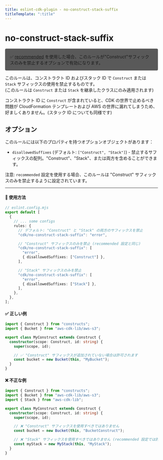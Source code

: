 ```yaml
---
title: eslint-cdk-plugin - no-construct-stack-suffix
titleTemplate: ":title"
---
```


# no-construct-stack-suffix

<div style="margin-top: 16px; background-color: #595959; padding: 16px; border-radius: 4px;">
  ✅ <a href="/ja/rules/#recommended-rules">recommended</a>
  を使用した場合、このルールが"Construct"サフィックスのみを禁止するオプションで有効になります。
</div>

このルールは、コンストラクト ID およびスタック ID で `Construct` または `Stack` サフィックスの使用を禁止するものです。  
(このルールは `Construct` または `Stack` を継承したクラスにのみ適用されます)

コンストラクト ID に `Construct` が含まれていると、CDK の世界で止めるべき問題が CloudFormation テンプレートおよび AWS の世界に漏れてしまうため、好ましくありません。(スタック ID についても同様です)

## オプション

このルールには以下のプロパティを持つオプションオブジェクトがあります：

- `disallowedSuffixes` (デフォルト: `["Construct", "Stack"]`) - 禁止するサフィックスの配列。"Construct"、"Stack"、または両方を含めることができます。

注意: `recommended` 設定を使用する場合、このルールは "Construct" サフィックスのみを禁止するように設定されています。

---

#### 🔧 使用方法

```ts
// eslint.config.mjs
export default [
  {
    // ... some configs
    rules: {
      // デフォルト: "Construct" と "Stack" の両方のサフィックスを禁止
      "cdk/no-construct-stack-suffix": "error",

      // "Construct" サフィックスのみを禁止 (recommended 設定と同じ)
      "cdk/no-construct-stack-suffix": [
        "error",
        { disallowedSuffixes: ["Construct"] },
      ],

      // "Stack" サフィックスのみを禁止
      "cdk/no-construct-stack-suffix": [
        "error",
        { disallowedSuffixes: ["Stack"] },
      ],
    },
  },
];
```

#### ✅ 正しい例

```ts
import { Construct } from "constructs";
import { Bucket } from "aws-cdk-lib/aws-s3";

export class MyConstruct extends Construct {
  constructor(scope: Construct, id: string) {
    super(scope, id);

    // ✅ "Construct" サフィックスが追加されていない場合は許可されます
    const bucket = new Bucket(this, "MyBucket");
  }
}
```

#### ❌ 不正な例

```ts
import { Construct } from "constructs";
import { Bucket } from "aws-cdk-lib/aws-s3";
import { Stack } from "aws-cdk-lib";

export class MyConstruct extends Construct {
  constructor(scope: Construct, id: string) {
    super(scope, id);

    // ❌ "Construct" サフィックスを使用すべきではありません
    const bucket = new Bucket(this, "BucketConstruct");

    // ❌ "Stack" サフィックスを使用すべきではありません (recommended 設定では許可されています)
    const myStack = new MyStack(this, "MyStack");
  }
}
```
